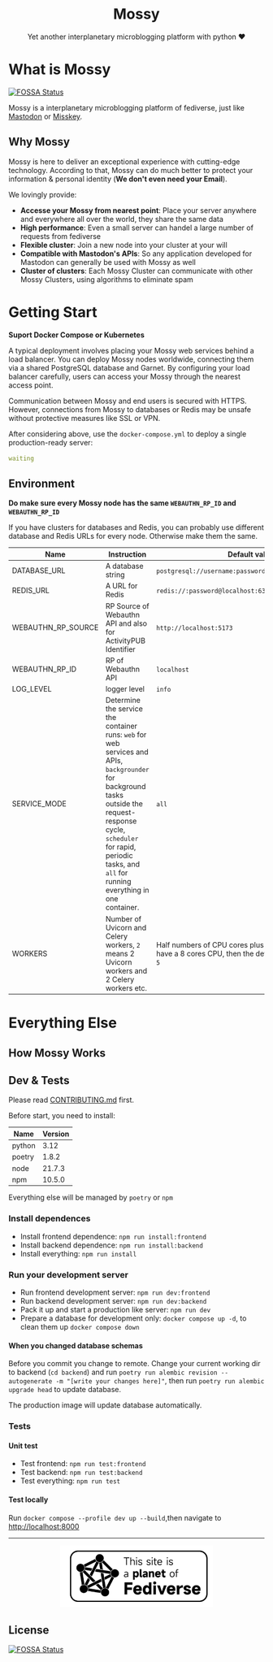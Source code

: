 <div align="center">
  <h1>Mossy</h1>
  Yet another interplanetary microblogging platform with python ❤
</div>


# What is Mossy
[![FOSSA Status](https://app.fossa.com/api/projects/git%2Bgithub.com%2Fmattholy%2Fmossy.svg?type=shield)](https://app.fossa.com/projects/git%2Bgithub.com%2Fmattholy%2Fmossy?ref=badge_shield)


Mossy is a interplanetary microblogging platform of fediverse, just like [Mastodon](https://github.com/mastodon/mastodon) or [Misskey](https://github.com/misskey-dev/misskey).

## Why Mossy

Mossy is here to deliver an exceptional experience with cutting-edge technology.
According to that, Mossy can do much better to protect your information & personal identity
(**We don't even need your Email**).

We lovingly provide:

- **Accesse your Mossy from nearest point**: Place your server anywhere and everywhere all over the world, they share the same data
- **High performance**: Even a small server can handel a large number of requests from fediverse
- **Flexible cluster**: Join a new node into your cluster at your will
- **Compatible with Mastodon's APIs**: So any application developed for Mastodon can generally be used with Mossy as well
- **Cluster of clusters**: Each Mossy Cluster can communicate with other Mossy Clusters, using algorithms to eliminate spam

# Getting Start

**Suport Docker Compose or Kubernetes**

A typical deployment involves placing your Mossy web services behind a load balancer. You can deploy Mossy nodes worldwide, connecting them via a shared PostgreSQL database and Garnet. By configuring your load balancer carefully, users can access your Mossy through the nearest access point.

Communication between Mossy and end users is secured with HTTPS. However, connections from Mossy to databases or Redis may be unsafe without protective measures like SSL or VPN.

After considering above, use the `docker-compose.yml` to deploy a single production-ready server:

```yml
waiting
```

## Environment

**Do make sure every Mossy node has the same `WEBAUTHN_RP_ID` and `WEBAUTHN_RP_ID`**

If you have clusters for databases and Redis, you can probably use different database and Redis URLs for every node. Otherwise make them the same.

| Name               | Instruction                                                                                                                                                                                                                                  | Default value                                                                                                     |
| ------------------ | -------------------------------------------------------------------------------------------------------------------------------------------------------------------------------------------------------------------------------------------- | ----------------------------------------------------------------------------------------------------------------- |
| DATABASE_URL       | A database string                                                                                                                                                                                                                            | `postgresql://username:password@localhost:5432/dbname`                                                            |
| REDIS_URL          | A URL for Redis                                                                                                                                                                                                                              | `redis://:password@localhost:6379/0`                                                                              |
| WEBAUTHN_RP_SOURCE | RP Source of Webauthn API and also for ActivityPUB Identifier                                                                                                                                                                                | `http://localhost:5173`                                                                                           |
| WEBAUTHN_RP_ID     | RP of Webauthn API                                                                                                                                                                                                                           | `localhost`                                                                                                       |
| LOG_LEVEL          | logger level                                                                                                                                                                                                                                 | `info`                                                                                                            |
| SERVICE_MODE       | Determine the service the container runs: `web` for web services and APIs, `backgrounder` for background tasks outside the request-response cycle, `scheduler` for rapid, periodic tasks, and `all` for running everything in one container. | `all`                                                                                                             |
| WORKERS            | Number of Uvicorn and Celery workers, `2` means 2 Uvicorn workers and 2 Celery workers etc.                                                                                                                                                  | Half numbers of CPU cores plus 1. For example, you have a 8 cores CPU, then the default value of this will be `5` |

# Everything Else

## How Mossy Works

## Dev & Tests

Please read [CONTRIBUTING.md](CONTRIBUTING.md) first.

Before start, you need to install:

| Name   | Version |
| ------ | ------- |
| python | 3.12    |
| poetry | 1.8.2   |
| node   | 21.7.3  |
| npm    | 10.5.0  |

Everything else will be managed by `poetry` or `npm`

### Install dependences

- Install frontend dependence: `npm run install:frontend`
- Install backend dependence: `npm run install:backend`
- Install everything: `npm run install`

### Run your development server

- Run frontend development server: `npm run dev:frontend`
- Run backend development server: `npm run dev:backend`
- Pack it up and start a production like server: `npm run dev`
- Prepare a database for development only: `docker compose up -d`, to clean them up `docker compose down`

#### When you changed database schemas

Before you commit you change to remote.
Change your current working dir to backend (`cd backend`) and run `poetry run alembic revision --autogenerate -m "[write your changes here]"`, then run `poetry run alembic upgrade head` to update database.

The production image will update database automatically.

### Tests

#### Unit test

- Test frontend: `npm run test:frontend`
- Test backend: `npm run test:backend`
- Test everything: `npm run test`

#### Test locally

Run `docker compose --profile dev up --build`,then navigate to [http://localhost:8000](http://localhost:8000)

----

<div align="center">
  <img src="./docs/fedi.png" alt="Fediverse Logo" width="300"/>
</div>


## License
[![FOSSA Status](https://app.fossa.com/api/projects/git%2Bgithub.com%2Fmattholy%2Fmossy.svg?type=large)](https://app.fossa.com/projects/git%2Bgithub.com%2Fmattholy%2Fmossy?ref=badge_large)